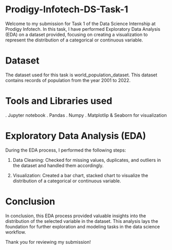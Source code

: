 # Prodigy-Infotech-DS-Task-1
Welcome to my submission for Task 1 of the Data Science Internship at Prodigy Infotech. In this task, I have performed Exploratory Data Analysis (EDA) on a dataset provided, focusing on creating a visualization to represent the distribution of a categorical or continuous variable.

# Dataset

The dataset used for this task is world_population_dataset. This dataset contains records of population from the year 2001 to 2022.

# Tools and Libraries used

. Jupyter notebook
. Pandas
. Numpy
. Matplotlip & Seaborn for visualization

# Exploratory Data Analysis (EDA)

During the EDA process, I performed the following steps:

1. Data Cleaning: Checked for missing values, duplicates, and outliers in the dataset and handled them accordingly.

2. Visualization: Created a bar chart, stacked chart to visualize the distribution of a categorical or continuous variable.
      
# Conclusion

In conclusion, this EDA process provided valuable insights into the distribution of the selected variable in the dataset. This analysis lays the foundation for further exploration and modeling tasks in the data science workflow.

Thank you for reviewing my submission!
